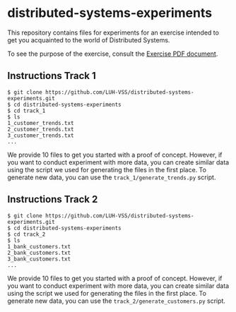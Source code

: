 # distributed-systems-experiments
This repository contains files for experiments for an exercise intended to get you acquainted to the world of Distributed Systems.

To see the purpose of the exercise, consult the [Exercise PDF document](https://github.com/LUH-VSS/distributed-systems-experiments/Distributed_Systems_Exercise_23.pdf).

## Instructions Track 1
```
$ git clone https://github.com/LUH-VSS/distributed-systems-experiments.git
$ cd distributed-systems-experiments
$ cd track_1
$ ls
1_customer_trends.txt
2_customer_trends.txt
3_customer_trends.txt
...
```
We provide 10 files to get you started with a proof of concept. However, if you want to conduct experiment with more data, you can create similar data using the script we used for generating the files in the first place. To generate new data, you can use the `track_1/generate_trends.py` script.

## Instructions Track 2
```
$ git clone https://github.com/LUH-VSS/distributed-systems-experiments.git
$ cd distributed-systems-experiments
$ cd track_2
$ ls
1_bank_customers.txt
2_bank_customers.txt
3_bank_customers.txt
...
```
We provide 10 files to get you started with a proof of concept. However, if you want to conduct experiment with more data, you can create similar data using the script we used for generating the files in the first place. To generate new data, you can use the `track_2/generate_customers.py` script.